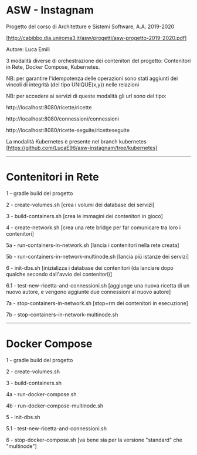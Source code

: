 # ASW - Instagnam
Progetto del corso di Architetture e Sistemi Software, A.A. 2019-2020

[http://cabibbo.dia.uniroma3.it/asw/progetti/asw-progetto-2019-2020.pdf]


Autore: Luca Emili


3 modalità diverse di orchestrazione dei contenitori del progetto: Contenitori in Rete, Docker Compose, Kubernetes.


NB: per garantire l'idempotenza delle operazioni sono stati aggiunti dei vincoli di integrità (del tipo UNIQUE(x,y)) nelle relazioni

NB: per accedere ai servizi di queste modalità gli url sono del tipo:

http://localhost:8080/ricette/ricette

http://localhost:8080/connessioni/connessioni

http://localhost:8080/ricette-seguite/ricetteseguite


La modalità Kubernetes è presente nel branch kubernetes [https://github.com/LucaE96/asw-instagnam/tree/kubernetes]


-------------------------------------------------------------------------------------------------------------------------------------------------

# Contenitori in Rete

1 - gradle build del progetto

2 - create-volumes.sh  [crea i volumi dei database dei servizi]

3 - build-containers.sh  [crea le immagini dei contenitori in gioco]

4 - create-network.sh  [crea una rete bridge per far comunicare tra loro i contenitori]

5a - run-containers-in-network.sh  [lancia i contenitori nella rete creata]

5b - run-containers-in-network-multinode.sh  [lancia più istanze dei servizi]

6 - init-dbs.sh  [inizializza i database dei contenitori (da lanciare dopo qualche secondo dall'avvio dei contenitori)]

   6.1 - test-new-ricetta-and-connessioni.sh [aggiunge una nuova ricetta di un nuovo autore, e vengono aggiunte due connessioni al nuovo autore]

7a - stop-containers-in-network.sh  [stop+rm dei contenitori in esecuzione]

7b - stop-containers-in-network-multinode.sh


-------------------------------------------------------------------------------------------------------------------------------------------------

# Docker Compose

1 - gradle build del progetto

2 - create-volumes.sh

3 - build-containers.sh

4a - run-docker-compose.sh

4b - run-docker-compose-multinode.sh

5 - init-dbs.sh

   5.1 - test-new-ricetta-and-connessioni.sh

6 - stop-docker-compose.sh  [va bene sia per la versione "standard" che "multinode"]
